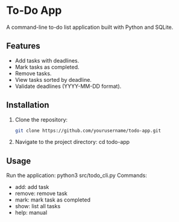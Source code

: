 # To-Do App

A command-line to-do list application built with Python and SQLite.

## Features
- Add tasks with deadlines.
- Mark tasks as completed.
- Remove tasks.
- View tasks sorted by deadline.
- Validate deadlines (YYYY-MM-DD format).

## Installation
1. Clone the repository:
	```bash
	git clone https://github.com/yourusername/todo-app.git
2. Navigate to the project directory:
	cd todo-app

## Usage
Run the application:
	python3 src/todo_cli.py
Commands:
- add: add task
- remove: remove task
- mark: mark task as completed
- show: list all tasks
- help: manual

